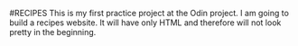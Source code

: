 #RECIPES
This is my first practice project at the Odin project.
I am going to build a recipes website. It will have only HTML and therefore will not look pretty in the beginning.